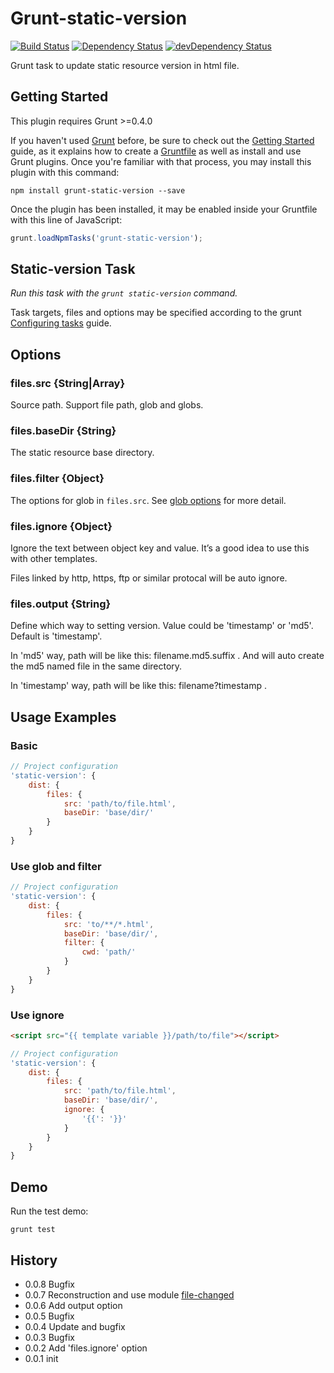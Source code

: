 # Grunt-static-version

[![Build Status](https://travis-ci.org/poppinlp/grunt-static-version.png?branch=master)](https://travis-ci.org/poppinlp/grunt-static-version)
[![Dependency Status](https://david-dm.org/poppinlp/grunt-static-version.svg)](https://david-dm.org/poppinlp/grunt-static-version)
[![devDependency Status](https://david-dm.org/poppinlp/grunt-static-version/dev-status.svg)](https://david-dm.org/poppinlp/grunt-static-version#info=devDependencies)

Grunt task to update static resource version in html file.

## Getting Started

This plugin requires Grunt >=0.4.0

If you haven't used [Grunt](http://gruntjs.com/) before, be sure to check out the [Getting Started](http://gruntjs.com/getting-started) guide, as it explains how to create a [Gruntfile](http://gruntjs.com/sample-gruntfile) as well as install and use Grunt plugins. Once you're familiar with that process, you may install this plugin with this command:

```shell
npm install grunt-static-version --save
```

Once the plugin has been installed, it may be enabled inside your Gruntfile with this line of JavaScript:

```js
grunt.loadNpmTasks('grunt-static-version');
```

## Static-version Task

_Run this task with the `grunt static-version` command._

Task targets, files and options may be specified according to the grunt [Configuring tasks](http://gruntjs.com/configuring-tasks) guide.

## Options

### files.src {String|Array}

Source path. Support file path, glob and globs.

### files.baseDir {String}

The static resource base directory.

### files.filter {Object}

The options for glob in `files.src`. See [glob options](https://github.com/isaacs/minimatch#options) for more detail.

### files.ignore {Object}

Ignore the text between object key and value. It’s a good idea to use this with other templates.

Files linked by http, https, ftp or similar protocal will be auto ignore.

### files.output {String}

Define which way to setting version. Value could be 'timestamp' or 'md5'. Default is 'timestamp'.

In 'md5' way, path will be like this: filename.md5.suffix . And will auto create the md5 named file in the same directory.

In 'timestamp' way, path will be like this: filename?timestamp .

## Usage Examples

### Basic

```js
// Project configuration
'static-version': {
    dist: {
        files: {
            src: 'path/to/file.html',
            baseDir: 'base/dir/'
        }
    }
}
```

### Use glob and filter

```js
// Project configuration
'static-version': {
    dist: {
        files: {
            src: 'to/**/*.html',
            baseDir: 'base/dir/',
            filter: {
                cwd: 'path/'
            }
        }
    }
}
```

### Use ignore

```html
<script src="{{ template variable }}/path/to/file"></script>
```

```js
// Project configuration
'static-version': {
    dist: {
        files: {
            src: 'path/to/file.html',
            baseDir: 'base/dir/',
            ignore: {
                '{{': '}}'
            }
        }
    }
}
```

## Demo

Run the test demo:

```shell
grunt test
```

## History

- 0.0.8 Bugfix
- 0.0.7 Reconstruction and use module [file-changed](https://github.com/poppinlp/file-changed)
- 0.0.6 Add output option
- 0.0.5 Bugfix
- 0.0.4 Update and bugfix
- 0.0.3 Bugfix
- 0.0.2 Add 'files.ignore' option
- 0.0.1 init
